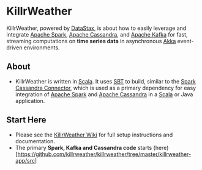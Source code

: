 # KillrWeather

KillrWeather, powered by [DataStax](http://www.datastax.com), is about how to easily leverage and integrate [Apache Spark](http://spark.apache.org), 
[Apache Cassandra](http://cassandra.apache.org), and [Apache Kafka](http://kafka.apache.org) for fast, streaming computations 
on **time series data** in asynchronous [Akka](http://akka.io) event-driven environments.
  
## About
* KillrWeather is written in [Scala](http://www.scala-lang.org). It uses [SBT](http://www.scala-sbt.org) to build, similar to the 
[Spark Cassandra Connector](https://github.com/datastax/spark-cassandra-connector), 
which is used as a primary dependency for easy integration of [Apache  Spark](http://spark.apache.org) and [Apache Cassandra](http://cassandra.apache.org) in a [Scala](http://www.scala-lang.org) or Java application. 

## Start Here
* Please see the [KillrWeather Wiki](https://github.com/killrweather/killrweather/wiki) for full setup instructions and documentation.
* The primary **Spark, Kafka and Cassandra code** starts (here)[https://github.com/killrweather/killrweather/tree/master/killrweather-app/src]

 

